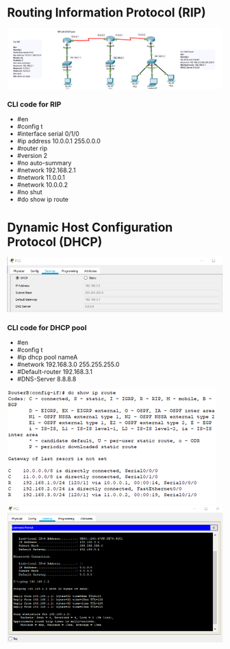 # Routing Information Protocol (RIP)
![](img/1.png)

### CLI code for RIP
- #en
- #config t
- #interface serial 0/1/0
- #ip address 10.0.0.1 255.0.0.0
- #router rip
- #version 2
- #no auto-summary
- #network 192.168.2.1
- #network 11.0.0.1
- #network 10.0.0.2
- #no shut
- #do show ip route


# Dynamic Host Configuration Protocol (DHCP)
![](img/3.png)

### CLI code for DHCP pool
- #en
- #config t
- #ip dhcp pool nameA
- #network 192.168.3.0 255.255.255.0
- #Default-router 192.168.3.1
- #DNS-Server 8.8.8.8


![](img/2.png)
![](img/4.png)
